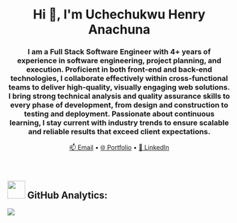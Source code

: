 <h1 align="center">Hi 👋, I'm Uchechukwu Henry Anachuna</h1>
<h3 align="center">I am a Full Stack Software Engineer with 4+ years of experience in software engineering, project planning, and execution. Proficient in both front-end and back-end technologies, I collaborate effectively within cross-functional teams to deliver high-quality, visually engaging web solutions. I bring strong technical analysis and quality assurance skills to every phase of development, from design and construction to testing and deployment. Passionate about continuous learning, I stay current with industry trends to ensure scalable and reliable results that exceed client expectations.</h3>



<p align="center">
  <a href="mailto:anachunauchechukwu@gmail.com">📫 Email</a> • 
  <a href="https://henzyd.vercel.app">🌐 Portfolio</a> • 
  <a href="https://www.linkedin.com/in/uchechukwu-anachuna">💼 LinkedIn</a>
</p>
<br>

## <img src="https://media.giphy.com/media/ZCN6F3FAkwsyOGU2RS/giphy.gif" width="40"> **GitHub Analytics:**
<img src ="https://github-readme-streak-stats.herokuapp.com?user=henzyd&theme=darcula&hide_border=true&background=FFFFFF00">
<br>
